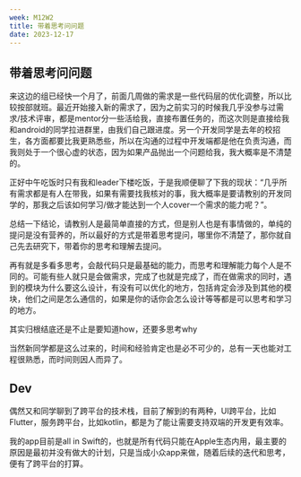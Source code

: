 ```yaml
---
week: M12W2
title: 带着思考问问题
date: 2023-12-17
---
```


## 带着思考问问题

来这边的组已经快一个月了，前面几周做的需求是一些代码层的优化调整，所以比较按部就班。最近开始接入新的需求了，因为之前实习的时候我几乎没参与过需求/技术评审，都是mentor分一些活给我，直接布置任务的，而这次则是直接给我和android的同学拉进群里，由我们自己跟进度。另一个开发同学是去年的校招生，各方面都要比我更熟悉些，所以在沟通的过程中开发端都是他在负责沟通，而我则处于一个很心虚的状态，因为如果产品抛出一个问题给我，我大概率是不清楚的。

正好中午吃饭时只有我和leader下楼吃饭，于是我顺便聊了下我的现状：“几乎所有需求都是有人在带我，如果有需要找我核对的事，我大概率是要请教别的开发同学的，那我之后该如何学习/做才能达到一个人cover一个需求的能力呢？”。

总结一下结论，请教别人是最简单直接的方式，但是别人也是有事情做的，单纯的提问是没有营养的，所以最好的方式是带着思考提问，哪里你不清楚了，那你就自己先去研究下，带着你的思考和理解去提问。

再有就是多看多思考，会敲代码只是最基础的能力，而思考和理解能力每个人是不同的。可能有些人就只是会做需求，完成了也就是完成了，而在做需求的同时，遇到的模块为什么要这么设计，有没有可以优化的地方，包括肯定会涉及到其他的模块，他们之间是怎么通信的，如果是你的话你会怎么设计等等都是可以思考和学习的地方。

其实归根结底还是不止是要知道how，还要多思考why

当然新同学都是这么过来的，时间和经验肯定也是必不可少的，总有一天也能对工程很熟悉，而时间则因人而异了。

## Dev

偶然又和同学聊到了跨平台的技术栈，目前了解到的有两种，UI跨平台，比如Flutter，服务跨平台，比如kotlin，都是为了能让需要支持双端的开发更有效率。

我的app目前是all in Swift的，也就是所有代码只能在Apple生态内用，最主要的原因是最初并没有做大的计划，只是当成小众app来做，随着后续的迭代和思考，便有了跨平台的打算。